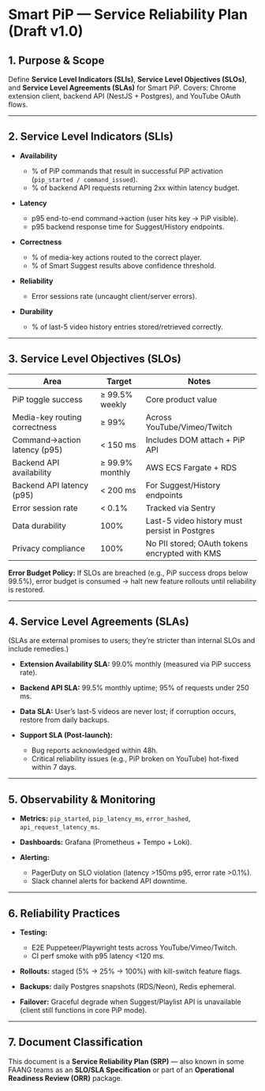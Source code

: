 # Smart PiP — Service Reliability Plan (Draft v1.0)

## 1. Purpose & Scope

Define **Service Level Indicators (SLIs)**, **Service Level Objectives (SLOs)**, and **Service Level Agreements (SLAs)** for Smart PiP.
Covers: Chrome extension client, backend API (NestJS + Postgres), and YouTube OAuth flows.

---

## 2. Service Level Indicators (SLIs)

* **Availability**

  * % of PiP commands that result in successful PiP activation (`pip_started / command_issued`).
  * % of backend API requests returning 2xx within latency budget.
* **Latency**

  * p95 end-to-end command→action (user hits key → PiP visible).
  * p95 backend response time for Suggest/History endpoints.
* **Correctness**

  * % of media-key actions routed to the correct player.
  * % of Smart Suggest results above confidence threshold.
* **Reliability**

  * Error sessions rate (uncaught client/server errors).
* **Durability**

  * % of last-5 video history entries stored/retrieved correctly.

---

## 3. Service Level Objectives (SLOs)

| Area                          | Target          | Notes                                          |
| ----------------------------- | --------------- | ---------------------------------------------- |
| PiP toggle success            | ≥ 99.5% weekly  | Core product value                             |
| Media-key routing correctness | ≥ 99%           | Across YouTube/Vimeo/Twitch                    |
| Command→action latency (p95)  | < 150 ms        | Includes DOM attach + PiP API                  |
| Backend API availability      | ≥ 99.9% monthly | AWS ECS Fargate + RDS                          |
| Backend API latency (p95)     | < 200 ms        | For Suggest/History endpoints                  |
| Error session rate            | < 0.1%          | Tracked via Sentry                             |
| Data durability               | 100%            | Last-5 video history must persist in Postgres  |
| Privacy compliance            | 100%            | No PII stored; OAuth tokens encrypted with KMS |

**Error Budget Policy:**
If SLOs are breached (e.g., PiP success drops below 99.5%), error budget is consumed → halt new feature rollouts until reliability is restored.

---

## 4. Service Level Agreements (SLAs)

(SLAs are external promises to users; they’re stricter than internal SLOs and include remedies.)

* **Extension Availability SLA:** 99.0% monthly (measured via PiP success rate).
* **Backend API SLA:** 99.5% monthly uptime; 95% of requests under 250 ms.
* **Data SLA:** User’s last-5 videos are never lost; if corruption occurs, restore from daily backups.
* **Support SLA (Post-launch):**

  * Bug reports acknowledged within 48h.
  * Critical reliability issues (e.g., PiP broken on YouTube) hot-fixed within 7 days.

---

## 5. Observability & Monitoring

* **Metrics:** `pip_started`, `pip_latency_ms`, `error_hashed`, `api_request_latency_ms`.
* **Dashboards:** Grafana (Prometheus + Tempo + Loki).
* **Alerting:**

  * PagerDuty on SLO violation (latency >150ms p95, error rate >0.1%).
  * Slack channel alerts for backend API downtime.

---

## 6. Reliability Practices

* **Testing:**

  * E2E Puppeteer/Playwright tests across YouTube/Vimeo/Twitch.
  * CI perf smoke with p95 latency <120 ms.
* **Rollouts:** staged (5% → 25% → 100%) with kill-switch feature flags.
* **Backups:** daily Postgres snapshots (RDS/Neon), Redis ephemeral.
* **Failover:** Graceful degrade when Suggest/Playlist API is unavailable (client still functions in core PiP mode).

---

## 7. Document Classification

This document is a **Service Reliability Plan (SRP)** — also known in some FAANG teams as an **SLO/SLA Specification** or part of an **Operational Readiness Review (ORR)** package.
